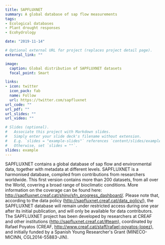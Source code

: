 ```yaml
---
title: SAPFLUXNET
summary: A global database of sap flow measurements
tags:
- Ecological databases
- Plant drought responses
- Ecohydrology

date: "2019-11-14"

# Optional external URL for project (replaces project detail page).
external_link: ""

image:
  caption: Global distribution of SAPFLUXNET datasets
  focal_point: Smart

links:
- icon: twitter
  icon_pack: fab
  name: Follow
  url: https://twitter.com/sapfluxnet
url_code: ""
url_pdf: ""
url_slides: ""
url_video: ""

# Slides (optional).
#   Associate this project with Markdown slides.
#   Simply enter your slide deck's filename without extension.
#   E.g. `slides = "example-slides"` references `content/slides/example-slides.md`.
#   Otherwise, set `slides = ""`.
slides: example
---
```


SAPFLUXNET contains a global database of sap flow and environmental data, together with metadata at different levels.
SAPFLUXNET is a harmonised database, compiled from contributions from researchers worldwide. This first version contains more than 200 datasets, from all over the World, covering a broad range of bioclimatic conditions.
More information on the coverage can be found here: http://sapfluxnet.creaf.cat/shiny/sfn_progress_dashboard/. Please note that, according to the data policy (http://sapfluxnet.creaf.cat/data_policy/), the SAPFLUXNET database will remain under restricted access during one year after its initial publication, and will only be available for data contributors.
The SAPFLUXNET project has been developed by researchers at CREAF  and other institutions (http://sapfluxnet.creaf.cat/#team), coordinated by Rafael Poyatos (CREAF, http://www.creaf.cat/staff/rafael-poyatos-lopez), and initially funded by a Spanish Young Researcher's Grant  (MINECO-MICINN, CGL2014-55883-JIN).
